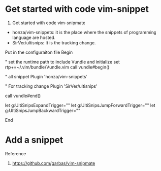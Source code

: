 # Get started with code vim-snippet #

1. Get started with code vim-snipmate 
+ honza/vim-snippets: it is the place where the snippets of programming language are hosted.
+ SirVer/ultisnips: It is the tracking change. 

Put in the configuraiton file 
Begin 

" set the runtime path to include Vundle and initialize
set rtp+=~/.vim/bundle/Vundle.vim
call vundle#begin()

" all snippet 
Plugin 'honza/vim-snippets'

" For tracking change 
Plugin 'SirVer/ultisnips'

call vundle#end() 

let g:UltiSnipsExpandTrigger="<tab>"
let g:UltiSnipsJumpForwardTrigger="<c-b>"
let g:UltiSnipsJumpBackwardTrigger="<c-z>"

End


# Add a snippet #



Reference 
1. https://github.com/garbas/vim-snipmate

